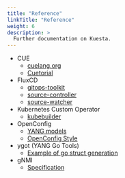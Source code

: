 ```yaml
---
title: "Reference"
linkTitle: "Reference"
weight: 6
description: >
  Further documentation on Kuesta.
---
```


- CUE
  - [cuelang.org](https://cuelang.org/docs/)
  - [Cuetorial](https://cuetorials.com/)
- FluxCD
  - [gitops-toolkit](https://fluxcd.io/flux/gitops-toolkit/) 
  - [source-controller](https://fluxcd.io/flux/components/source/)
  - [source-watcher](https://fluxcd.io/flux/gitops-toolkit/source-watcher/)
- Kubernetes Custom Operator
  - [kubebuilder](https://book.kubebuilder.io/)
- OpenConfig
  - [YANG models](https://github.com/openconfig/public/tree/master/release/models)
  - [OpenConfig Style](https://github.com/openconfig/public/blob/master/doc/openconfig_style_guide.md)
- ygot (YANG Go Tools)
  - [Example of go struct generation](https://github.com/openconfig/ygot/tree/master/demo/getting_started)
- gNMI
  - [Specification](https://github.com/openconfig/reference/blob/master/rpc/gnmi/gnmi-specification.md)
